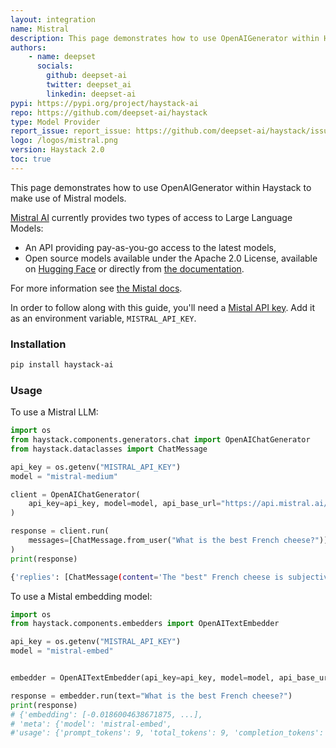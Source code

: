 ```yaml
---
layout: integration
name: Mistral
description: This page demonstrates how to use OpenAIGenerator within Haystack to make use of Mistral models.
authors:
    - name: deepset
      socials:
        github: deepset-ai
        twitter: deepset_ai
        linkedin: deepset-ai
pypi: https://pypi.org/project/haystack-ai
repo: https://github.com/deepset-ai/haystack
type: Model Provider
report_issue: report_issue: https://github.com/deepset-ai/haystack/issues
logo: /logos/mistral.png
version: Haystack 2.0
toc: true
---
```


This page demonstrates how to use OpenAIGenerator within Haystack to make use of Mistral models.

[Mistral AI](https://mistral.ai/) currently provides two types of access to Large Language Models:

- An API providing pay-as-you-go access to the latest models,
- Open source models available under the Apache 2.0 License, available on [Hugging Face](https://huggingface.co/mistralai) or directly from [the documentation](https://docs.mistral.ai/models/).

For more information see [the Mistal docs](https://docs.mistral.ai/).

In order to follow along with this guide, you'll need a [Mistal API key](https://console.mistral.ai/). Add it as an environment variable, `MISTRAL_API_KEY`.

### Installation

```bash
pip install haystack-ai
```

### Usage

To use a Mistral LLM:
```python
import os
from haystack.components.generators.chat import OpenAIChatGenerator
from haystack.dataclasses import ChatMessage

api_key = os.getenv("MISTRAL_API_KEY")
model = "mistral-medium"

client = OpenAIChatGenerator(
    api_key=api_key, model=model, api_base_url="https://api.mistral.ai/v1"
)

response = client.run(
    messages=[ChatMessage.from_user("What is the best French cheese?")]
)
print(response)
```
```bash
{'replies': [ChatMessage(content='The "best" French cheese is subjective and depends on personal taste. However, some popular and highly regarded French cheeses include:\n\n* Brie de Meaux: A soft, creamy cheese with a white rind and a rich, buttery flavor.\n* Camembert: Similar to Brie, but with a stronger flavor and aroma.\n* Roquefort: A blue cheese made from sheep\'s milk, with a crumbly texture and a tangy, slightly sweet flavor.\n* Comté: A hard cheese made from unpasteurized cow\'s milk, with a nutty, complex flavor.\n* Reblochon: A soft cheese made from raw cow\'s milk, with a creamy texture and a mild, slightly fruity flavor.\n\nUltimately, the best way to find your favorite French cheese is to try a variety and see which ones you like best. You can also ask a cheesemonger or cheese expert for recommendations based on your taste preferences.', role=<ChatRole.ASSISTANT: 'assistant'>, name=None, meta={'model': 'mistral-medium', 'index': 0, 'finish_reason': 'stop', 'usage': {'completion_tokens': 231, 'prompt_tokens': 16, 'total_tokens': 247}})]}
```

To use a Mistal embedding model:
```python
import os
from haystack.components.embedders import OpenAITextEmbedder

api_key = os.getenv("MISTRAL_API_KEY")
model = "mistral-embed"


embedder = OpenAITextEmbedder(api_key=api_key, model=model, api_base_url="https://api.mistral.ai/v1")

response = embedder.run(text="What is the best French cheese?")
print(response)
# {'embedding': [-0.0186004638671875, ...],
# 'meta': {'model': 'mistral-embed', 
#'usage': {'prompt_tokens': 9, 'total_tokens': 9, 'completion_tokens': 0}}}
```
